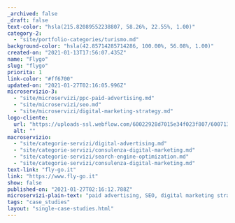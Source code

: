```yaml
---
_archived: false
_draft: false
text-color: "hsla(215.82089552238807, 58.26%, 22.55%, 1.00)"
category-2:
  - "site/portfolio-categories/turismo.md"
background-color: "hsla(42.85714285714286, 100.00%, 56.08%, 1.00)"
created-on: "2021-01-13T17:56:07.435Z"
name: "Flygo"
slug: "flygo"
priorita: 1
link-color: "#ff6700"
updated-on: "2021-01-27T02:16:05.996Z"
microservizio-3:
  - "site/microservizi/ppc-paid-advertising.md"
  - "site/microservizi/seo.md"
  - "site/microservizi/digital-marketing-strategy.md"
logo-cliente:
  url: "https://uploads-ssl.webflow.com/60022928d7015e34f023f807/6007131339d0dee3c8ac8fa9_flygo.png"
  alt: ""
macroservizio:
  - "site/categorie-servizi/digital-advertising.md"
  - "site/categorie-servizi/consulenza-digital-marketing.md"
  - "site/categorie-servizi/search-engine-optimization.md"
  - "site/categorie-servizi/consulenza-digital-marketing.md"
text-link: "fly-go.it"
link: "https://www.fly-go.it"
show: false
published-on: "2021-01-27T02:16:12.788Z"
microservizi-plain-text: "paid advertising, SEO, digital marketing strategy"
tags: "case_studies"
layout: "single-case-studies.html"
---
```



